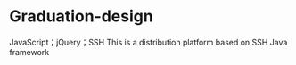 # Graduation-design
JavaScript；jQuery；SSH
This is a distribution platform based on SSH Java framework
